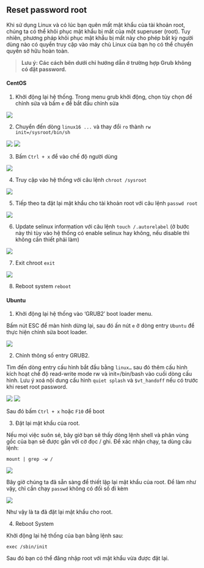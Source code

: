 ## Reset password root

Khi sử dụng Linux và có lúc bạn quên mất mật khẩu của tài khoản root, chúng ta có thể khôi phục mật khẩu bị mất của một superuser (root). Tuy nhiên, phương pháp khôi phục mật khẩu bị mất này cho phép bất kỳ người dùng nào có quyền truy cập vào máy chủ Linux của bạn họ có thể chuyển quyền sở hữu hoàn toàn.

> **Lưu ý: Các cách bên dưới chỉ hướng dẫn ở trường hợp Grub không có đặt password.**

#### CentOS

1. Khởi động lại hệ thống. Trong menu grub khởi động, chọn tùy chọn để chỉnh sửa và bấm `e` để bắt đầu chỉnh sửa

<img src="img/30.png">

2. Chuyển đến dòng `linux16 ...` và thay đổi `ro` thành `rw init=/sysroot/bin/sh`

<img src="img/31.png">

<img src="img/32.png">

3. Bấm `Ctrl + x` để vào chế độ người dùng

<img src="img/33.png">

4. Truy cập vào hệ thống với câu lệnh `chroot /sysroot`

<img src="img/34.png">

5. Tiếp theo ta đặt lại mật khẩu cho tài khoản root với câu lệnh `passwd root`

<img src="img/35.png">

6. Update selinux information với câu lệnh `touch /.autorelabel` (ở bước này thì tùy vào hệ thống có enable selinux hay không, nếu disable thì không cần thiết phải làm)

<img src="img/36.png">

7. Exit chroot `exit`

<img src="img/37.png">

8. Reboot system `reboot`

#### Ubuntu

1. Khởi động lại hệ thống vào ‘GRUB2′ boot loader menu.

Bấm nút ESC để màn hình dừng lại, sau đó ấn nút `e` ở dòng entry `Ubuntu` để
thực hiện chỉnh sửa boot loader.

<img src="img/38.png">

2. Chỉnh thông số entry GRUB2.

Tìm đến dòng entry cấu hình bắt đầu bằng `linux…` sau đó thêm cấu hình kích hoạt chế độ read-write mode rw và init=/bin/bash vào cuối dòng cấu hình. Lưu ý xoá nội dung cấu hình `quiet splash` và `$vt_handoff` nếu có trước khi
reset root password.

<img src="img/39.png">

<img src="img/40.png">

Sau đó bấm `Ctrl + x` hoặc `F10` để boot

3. Đặt lại mật khẩu của root.

Nếu mọi việc suôn sẻ, bây giờ bạn sẽ thấy dòng lệnh shell và phân vùng gốc của bạn sẽ được gắn với cờ đọc / ghi. Để xác nhận chạy, ta dùng câu lệnh:

`mount | grep -w /`

<img src="img/41.png">

Bây giờ chúng ta đã sẵn sàng để thiết lập lại mật khẩu của root. Để làm như vậy, chỉ cần chạy `passwd` không có đối số đi kèm

<img src="img/42.png">

Như vậy là ta đã đặt lại mật khẩu cho root.

4. Reboot System

Khởi động lại hệ thống của bạn bằng lệnh sau:

`exec /sbin/init`

Sau đó bạn có thể đăng nhập root với mật khẩu vừa được đặt lại.
